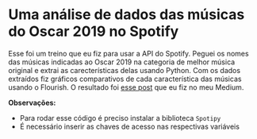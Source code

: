 <h1>Uma análise de dados das músicas do Oscar 2019 no Spotify</h1>

Esse foi um treino que eu fiz para usar a API do Spotify. Peguei os nomes das músicas indicadas ao Oscar 2019 na categoria de melhor música original e extrai as carecterísticas delas usando Python. Com os dados extraídos fiz gráficos comparativos de cada característica das músicas usando o Flourish. O resultado foi <a href="https://medium.com/@caiqalencar/as-músicas-do-oscar-2019-no-spotify-18a013cede8">esse post</a> que eu fiz no meu Medium.

<b>Observações:</b>
<ul>
  <li>Para rodar esse código é preciso instalar a biblioteca <code>Spotipy</code></li>
  <li>É necessário inserir as chaves de acesso nas respectivas variáveis</li>
<ul>
